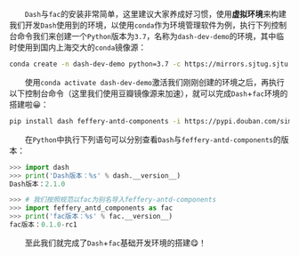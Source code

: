 　　`Dash`与`fac`的安装非常简单，这里建议大家养成好习惯，使用**虚拟环境**来构建我们开发`Dash`使用到的环境，以使用`conda`作为环境管理软件为例，执行下列控制台命令我们来创建一个`Python`版本为`3.7`，名称为`dash-dev-demo`的环境，其中临时使用到国内上海交大的`conda`镜像源：

```bash
conda create -n dash-dev-demo python=3.7 -c https://mirrors.sjtug.sjtu.edu.cn/anaconda/pkgs/main -y
```

　　使用`conda activate dash-dev-demo`激活我们刚刚创建的环境之后，再执行以下控制台命令（这里我们使用豆瓣镜像源来加速），就可以完成`Dash`+`fac`环境的搭建啦😀：

```bash
pip install dash feffery-antd-components -i https://pypi.douban.com/simple/
```

　　在`Python`中执行下列语句可以分别查看`Dash`与`feffery-antd-components`的版本：

```python
>>> import dash
>>> print('Dash版本：%s' % dash.__version__)
Dash版本：2.1.0
```

```python
>>> # 我们按照规范以fac为别名导入feffery-antd-components
>>> import feffery_antd_components as fac
>>> print('fac版本：%s' % fac.__version__)
fac版本：0.1.0-rc1
```

　　至此我们就完成了`Dash`+`fac`基础开发环境的搭建😋！